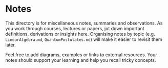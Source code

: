 # Notes

This directory is for miscellaneous notes, summaries and observations.  As you work through courses, lectures or papers, jot down important definitions, derivations or insights here.  Organising notes by topic (e.g. `LinearAlgebra.md`, `QuantumPostulates.md`) will make it easier to revisit them later.

Feel free to add diagrams, examples or links to external resources.  Your notes should support your learning and help you recall tricky concepts.
